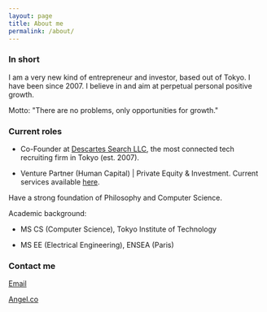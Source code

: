 ```yaml
---
layout: page
title: About me
permalink: /about/
---
```


### In short

I am a very new kind of entrepreneur and investor, based out of Tokyo. I have been since 2007.
I believe in and aim at perpetual personal positive growth.

Motto: "There are no problems, only opportunities for growth." 

### Current roles

- Co-Founder at [Descartes Search LLC](http://descartes-search.com/), the most connected tech recruiting firm in Tokyo (est. 2007).

 - Venture Partner (Human Capital) | Private Equity & Investment. Current services available [here](https://docs.google.com/document/d/1G25Z_W5nZxbsLQMkz4leSds3f5T1MqsTI7NLI1fCK9c/edit?usp=sharing).


Have a strong foundation of Philosophy and Computer Science.

Academic background:

- MS CS (Computer Science), Tokyo Institute of Technology

- MS EE (Electrical Engineering), ENSEA (Paris)


### Contact me

[Email](mailto:gbboy@bunkersofa.com)

[Angel.co](https://angel.co/gbboy)

 
